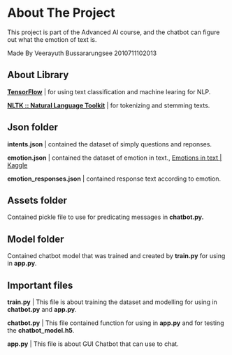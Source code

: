 # About The Project

This project is part of the Advanced AI course, and the chatbot can figure out what the emotion of text is.

Made By Veerayuth Bussararungsee 2010711102013

## About Library

[**TensorFlow**](https://www.tensorflow.org/) | for using text classification and machine learing for NLP.

[**NLTK :: Natural Language Toolkit**](https://www.nltk.org/) | for tokenizing and stemming texts.

## Json folder

**intents.json** | contained the dataset of simply questions and reponses.

**emotion.json** | contained the dataset of emotion in text., [Emotions in text | Kaggle](https://www.kaggle.com/datasets/ishantjuyal/emotions-in-text?resource=download)

**emotion_responses.json** | contained response text according to emotion.

## Assets folder

Contained pickle file to use for predicating messages in **chatbot.py.**

## Model folder

Contained chatbot model that was trained and created by **train.py** for using in **app.py**.

## Important files

**train.py** | This file is about training the dataset and modelling for using in **chatbot.py** and **app.py**.

**chatbot.py** | This file contained function for using in **app.py** and for testing the **chatbot_model.h5**.

**app.py** | This file is about GUI Chatbot that can use to chat.
